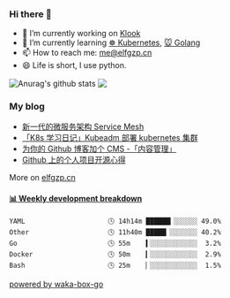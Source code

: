 ### Hi there 👋

- 🔭 I’m currently working on [Klook](http://www.klook.com/)
- 🌱 I’m currently learning [☸️ Kubernetes](https://kubernetes.io/), [🐭 Golang](https://golang.org/)
- 📫 How to reach me: [me@elfgzp.cn](me@elfgzp.cn)
- 😄 Life is short, I use python. 


<img align="center" src="https://github-readme-stats.anuraghazra1.vercel.app/api?username=elfgzp&show_icons=true&include_all_commits=true&theme=radical" alt="Anurag's github stats" />
<img align="center" src="https://github-readme-stats.anuraghazra1.vercel.app/api/top-langs/?username=elfgzp&layout=compact&theme=radical&hide=Roff" />



### My blog
* [新一代的微服务架构 Service Mesh](https://elfgzp.cn/2020/06/21/%E6%96%B0%E4%B8%80%E4%BB%A3%E7%9A%84%E5%BE%AE%E6%9C%8D%E5%8A%A1%E6%9E%B6%E6%9E%84-service-mesh)
* [「K8s 学习日记」Kubeadm 部署 kubernetes 集群](https://elfgzp.cn/2020/04/11/k8s-%E5%AD%A6%E4%B9%A0%E6%97%A5%E8%AE%B0-kubeadm-%E9%83%A8%E7%BD%B2-kubernetes-%E9%9B%86%E7%BE%A4.html)
* [为你的 Github 博客加个 CMS -「内容管理」](https://elfgzp.cn/2020/03/21/%E4%B8%BA%E4%BD%A0%E7%9A%84-github-%E5%8D%9A%E5%AE%A2%E5%8A%A0%E4%B8%AA-cms-%E5%86%85%E5%AE%B9%E7%AE%A1%E7%90%86.html)
* [Github 上的个人项目开源心得](https://elfgzp.cn/2019/12/09/gortal-site-project.html)    

More on [elfgzp.cn](https://elfgzp.cn)

 <!-- waka-box start -->
#### <a href="https://gist.github.com/42a17b201403d3a60581e2a7eca14ad2" target="_blank">📊 Weekly development breakdown</a>
```text
YAML                     🕓 14h14m ██████▎░░░░░░ 49.0%
Other                    🕓 11h40m █████▏░░░░░░░ 40.2%
Go                       🕓 55m    ▍░░░░░░░░░░░░  3.2%
Docker                   🕓 50m    ▎░░░░░░░░░░░░  2.9%
Bash                     🕓 25m    ▏░░░░░░░░░░░░  1.5%
```
<!-- Powered by https://github.com/YouEclipse/waka-box-go . -->
<!-- waka-box end -->
[powered by waka-box-go](https://github.com/YouEclipse/waka-box-go)

